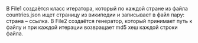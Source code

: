 В File1 создаётся класс итератора, который по каждой стране из файла countries.json ищет страницу из википедии и записывает в файл пару: страна – ссылка. В File2 создаётся генератор, который принимает путь к файлу и при каждой итерации возвращает md5 хеш каждой строки файла.
